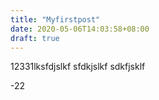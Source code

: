 ```yaml
---
title: "Myfirstpost"
date: 2020-05-06T14:03:58+08:00
draft: true
---
```


12331lksfdjslkf
sfdkjslkf
sdkfjsklf



-22